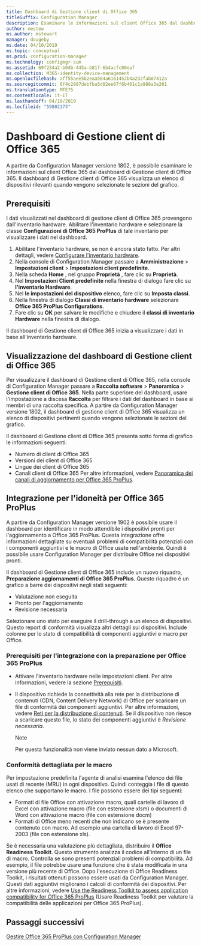 ```yaml
---
title: Dashboard di Gestione client di Office 365
titleSuffix: Configuration Manager
description: Esaminare le informazioni sul client Office 365 dal dashboard di Gestione client di Office 365
author: mestew
ms.author: mstewart
manager: dougeby
ms.date: 04/10/2019
ms.topic: conceptual
ms.prod: configuration-manager
ms.technology: configmgr-sum
ms.assetid: 69f234a2-b04b-445a-b81f-6b4acfc00eaf
ms.collection: M365-identity-device-management
ms.openlocfilehash: aff55aee5b2eaa584a6161452b4a232fab07412a
ms.sourcegitcommit: 6f4c2987debfba5d02ee67f6b461c1a988a3e201
ms.translationtype: MTE75
ms.contentlocale: it-IT
ms.lasthandoff: 04/18/2019
ms.locfileid: "59802173"
---
```

# <a name="office-365-client-management-dashboard"></a>Dashboard di Gestione client di Office 365

A partire da Configuration Manager versione 1802, è possibile esaminare le informazioni sul client Office 365 dal dashboard di Gestione client di Office 365. Il dashboard di Gestione client di Office 365 visualizza un elenco di dispositivi rilevanti quando vengono selezionate le sezioni del grafico. <!--1357281 -->

## <a name="prerequisites"></a>Prerequisiti

I dati visualizzati nel dashboard di gestione client di Office 365 provengono dall'inventario hardware. Abilitare l'inventario hardware e selezionare la classe **Configurazioni di Office 365 ProPlus** di tale inventario per visualizzare i dati nel dashboard.
 
1. Abilitare l'inventario hardware, se non è ancora stato fatto. Per altri dettagli, vedere [Configurare l'inventario hardware](/sccm/core/clients/manage/inventory/configure-hardware-inventory).
2. Nella console di Configuration Manager passare a **Amministrazione** > **Impostazioni client** > **Impostazioni client predefinite**.  
3. Nella scheda **Home** , nel gruppo **Proprietà** , fare clic su **Proprietà**.  
4. Nel **Impostazioni Client predefinite** nella finestra di dialogo fare clic su **l'inventario Hardware**.  
5. Nel **le impostazioni del dispositivo** elenco, fare clic su **Imposta classi**.  
6. Nella finestra di dialogo **Classi di inventario hardware** selezionare **Office 365 ProPlus Configurations**.  
7. Fare clic su **OK** per salvare le modifiche e chiudere il **classi di inventario Hardware** nella finestra di dialogo. 

Il dashboard di Gestione client di Office 365 inizia a visualizzare i dati in base all'inventario hardware.

## <a name="viewing-the-office-365-client-management-dashboard"></a>Visualizzazione del dashboard di Gestione client di Office 365

Per visualizzare il dashboard di Gestione client di Office 365, nella console di Configuration Manager passare a **Raccolta software** > **Panoramica** > **Gestione client di Office 365**. Nella parte superiore del dashboard, usare l'impostazione a discesa **Raccolta** per filtrare i dati del dashboard in base ai membri di una raccolta specifica. A partire da Configuration Manager versione 1802, il dashboard di gestione client di Office 365 visualizza un elenco di dispositivi pertinenti quando vengono selezionate le sezioni del grafico.

Il dashboard di Gestione client di Office 365 presenta sotto forma di grafico le informazioni seguenti:

- Numero di client di Office 365
- Versioni dei client di Office 365
- Lingue dei client di Office 365
- Canali client di Office 365 Per altre informazioni, vedere [Panoramica dei canali di aggiornamento per Office 365 ProPlus](/DeployOffice/overview-of-update-channels-for-office-365-proplus).


## <a name="bkmk_o365_readiness"></a> Integrazione per l'idoneità per Office 365 ProPlus
<!--3735402-->
A partire da Configuration Manager versione 1902 è possibile usare il dashboard per identificare in modo attendibile i dispositivi pronti per l'aggiornamento a Office 365 ProPlus. Questa integrazione offre informazioni dettagliate su eventuali problemi di compatibilità potenziali con i componenti aggiuntivi e le macro di Office usate nell'ambiente. Quindi è possibile usare Configuration Manager per distribuire Office nei dispositivi pronti.

Il dashboard di Gestione client di Office 365 include un nuovo riquadro, **Preparazione aggiornamenti di Office 365 ProPlus**. Questo riquadro è un grafico a barre dei dispositivi negli stati seguenti:
- Valutazione non eseguita
- Pronto per l'aggiornamento
- Revisione necessaria

Selezionare uno stato per eseguire il drill-through a un elenco di dispositivi. Questo report di conformità visualizza altri dettagli sui dispositivi. Include colonne per lo stato di compatibilità di componenti aggiuntivi e macro per Office.

### <a name="prerequisites-for-office-365-proplus-readiness-integration"></a>Prerequisiti per l'integrazione con la preparazione per Office 365 ProPlus

- Attivare l'inventario hardware nelle impostazioni client. Per altre informazioni, vedere la sezione [Prerequisiti](#prerequisites).  

- Il dispositivo richiede la connettività alla rete per la distribuzione di contenuti (CDN, Content Delivery Network) di Office per scaricare un file di conformità dei componenti aggiuntivi. Per altre informazioni, vedere [Reti per la distribuzione di contenuti](https://docs.microsoft.com/office365/enterprise/content-delivery-networks). Se il dispositivo non riesce a scaricare questo file, lo stato dei componenti aggiuntivi è *Revisione necessaria*.  

    > [!Note]  
    > Per questa funzionalità non viene inviato nessun dato a Microsoft.  

### <a name="bkmk_ort"></a> Conformità dettagliata per le macro

Per impostazione predefinita l'agente di analisi esamina l'elenco dei file usati di recente (MRU) in ogni dispositivo. Quindi conteggia i file di questo elenco che supportano le macro. I file possono essere dei tipi seguenti:
- Formati di file Office con attivazione macro, quali cartelle di lavoro di Excel con attivazione macro (file con estensione xlsm) o documenti di Word con attivazione macro (file con estensione docm)  
- Formati di Office meno recenti che non indicano se è presente contenuto con macro. Ad esempio una cartella di lavoro di Excel 97-2003 (file con estensione xls).

Se è necessaria una valutazione più dettagliata, distribuire il **Office Readiness Toolkit**. Questo strumento analizza il codice all'interno di un file di macro. Controlla se sono presenti potenziali problemi di compatibilità. Ad esempio, il file potrebbe usare una funzione che è stata modificata in una versione più recente di Office. Dopo l'esecuzione di Office Readiness Toolkit, i risultati ottenuti possono essere usati da Configuration Manager. Questi dati aggiuntivi migliorano i calcoli di conformità dei dispositivi. Per altre informazioni, vedere [Use the Readiness Toolkit to assess application compatibility for Office 365 ProPlus](http://aka.ms/readinesstoolkit) (Usare Readiness Toolkit per valutare la compatibilità delle applicazioni per Office 365 ProPlus).

## <a name="next-steps"></a>Passaggi successivi

[Gestire Office 365 ProPlus con Configuration Manager](/sccm/sum/deploy-use/manage-office-365-proplus-updates)